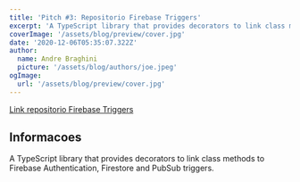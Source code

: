 ```yaml
---
title: 'Pitch #3: Repositorio Firebase Triggers'
excerpt: 'A TypeScript library that provides decorators to link class methods to Firebase Authentication, Firestore and PubSub triggers.'
coverImage: '/assets/blog/preview/cover.jpg'
date: '2020-12-06T05:35:07.322Z'
author:
  name: Andre Braghini
  picture: '/assets/blog/authors/joe.jpeg'
ogImage:
  url: '/assets/blog/preview/cover.jpg'
---
```


[Link repositorio Firebase Triggers ](https://github.com/andrebraghini/firebase-triggers)

## Informacoes

A TypeScript library that provides decorators to link class methods to Firebase Authentication, Firestore and PubSub triggers.
